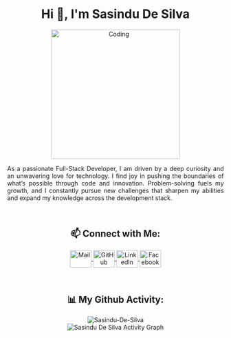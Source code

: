 <h1 align="center">Hi 👋, I'm Sasindu De Silva</h1>

<p align="center">
  <img src="https://user-images.githubusercontent.com/74038190/212750999-42ff8a64-dad8-4772-9648-849968543991.gif" width="300" height="auto" alt="Coding"/>
</p>

<p align="justify">As a passionate Full-Stack Developer, I am driven by a deep curiosity and an unwavering love for technology. I find joy in pushing the boundaries of what’s possible through code and innovation. Problem-solving fuels my growth, and I constantly pursue new challenges that sharpen my abilities and expand my knowledge across the development stack.</p>

<br/>

<h2 align="center">📫 Connect with Me:</h2>
<p align="center">
<a href="mailto:sasindudineth1111@gmail.com">
   <img align="center" src="https://cdn.worldvectorlogo.com/logos/official-gmail-icon-2020-.svg" width="50" height="40" alt="Mail" />
</a>
<a href="https://github.com/Sasindu-De-Silva" target="_blank">
  <img align="center" src="https://raw.githubusercontent.com/rahuldkjain/github-profile-readme-generator/master/src/images/icons/Social/github.svg" alt="GitHub" height="40" width="50" />
</a>
<a href="https://www.linkedin.com/in/sasindusilva/" target="_blank">
  <img align="center" src="https://raw.githubusercontent.com/rahuldkjain/github-profile-readme-generator/master/src/images/icons/Social/linked-in-alt.svg" alt="LinkedIn" height="40" width="50" />
</a>
<a href="https://www.facebook.com/s.d.u.de.silva?mibextid=ZbWKwL" target="_blank">
  <img align="center" src="https://raw.githubusercontent.com/rahuldkjain/github-profile-readme-generator/master/src/images/icons/Social/facebook.svg" alt="Facebook" height="40" width="50" />
</a>
<!--   <a href="https://www.instagram.com/sasi/" target="_blank">
  <img align="center" src="https://raw.githubusercontent.com/rahuldkjain/github-profile-readme-generator/master/src/images/icons/Social/instagram.svg" alt="Instagram" height="30" width="40" />
</a> -->
</p>

<br/>

<h2 align="center">📊 My Github Activity:</h2>
<div align="center" height="auto">
<img align="center" src="https://github-readme-stats.vercel.app/api/top-langs?username=Sasindu-De-Silva&show_icons=true&locale=en&layout=compact" alt="Sasindu-De-Silva" />
  <br/>
  <img align="center" src="https://github-profile-summary-cards.vercel.app/api/cards/profile-details?username=Sasindu-De-Silva&theme=gruvbox" alt='Sasindu De Silva Activity Graph'/>
</div>

